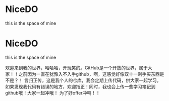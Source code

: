 # NiceDO
this is the space of mine
# NiceDO
this is the space of mine

欢迎来到我的世界，哈哈哈，开玩笑的。GitHub是一个开放的世界，属于大家！！之前因为一直在犹豫入不入手github，啊，这感觉好像双十一剁手买东西是不是？！
言归正传，这是我个人的仓库，我会定期上传代码，供大家一起学习。如果发现我代码有错误的地方，欢迎指正！同时，我也会上传一些学习笔记到github哦！大家一起冲哦！
为了好offer冲鸭！！
